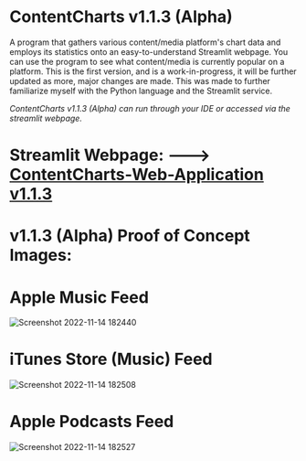# ContentCharts v1.1.3 (Alpha)
A program that gathers various content/media platform's chart data and employs its statistics onto an easy-to-understand Streamlit webpage. 
You can use the program to see what content/media is currently popular on a platform.
This is the first version, and is a work-in-progress, it will be further updated as more, major changes are made.
This was made to further familiarize myself with the Python language and the Streamlit service. 

*ContentCharts v1.1.3 (Alpha) can run through your IDE or accessed via the streamlit webpage.*


# Streamlit Webpage: ---> [ContentCharts-Web-Application v1.1.3](https://ariankharazmi-contentcharts-web-application-main-mj8coh.streamlit.app/)

# **v1.1.3 (Alpha) Proof of Concept Images:**

# Apple Music Feed
![Screenshot 2022-11-14 182440](https://user-images.githubusercontent.com/100003892/201788907-cca9cece-38ae-4ce4-aa8c-f9549e6ad386.png)
# iTunes Store (Music) Feed
![Screenshot 2022-11-14 182508](https://user-images.githubusercontent.com/100003892/201788925-f105e61a-e424-4932-b824-f7e649969223.png)
# Apple Podcasts Feed
![Screenshot 2022-11-14 182527](https://user-images.githubusercontent.com/100003892/201788936-ec30cfd4-2fd1-48ef-b12a-6698aa5e35ac.png)

